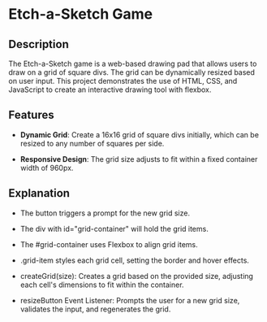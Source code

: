 # Etch-a-Sketch Game

## Description

The Etch-a-Sketch game is a web-based drawing pad that allows users to draw on a grid of square divs. The grid can be dynamically resized based on user input. This project demonstrates the use of HTML, CSS, and JavaScript to create an interactive drawing tool with flexbox.

## Features

- **Dynamic Grid**: Create a 16x16 grid of square divs initially, which can be resized to any number of squares per side.

- **Responsive Design**: The grid size adjusts to fit within a fixed container width of 960px.

## Explanation

- The button triggers a prompt for the new grid size.

- The div with id="grid-container" will hold the grid items.

- The #grid-container uses Flexbox to align grid items.

- .grid-item styles each grid cell, setting the border and hover effects.

- createGrid(size): Creates a grid based on the provided size, adjusting each cell's dimensions to fit within the container.

- resizeButton Event Listener: Prompts the user for a new grid size, validates the input, and regenerates the grid.
